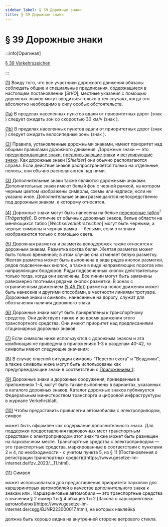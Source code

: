 ```yaml
---
sidebar_label: § 39 Дорожные знаки
title: § 39 Дорожные знаки
---
```


<VerifiedTranslationIcon />

# § 39 Дорожные знаки

:::info[Оригинал]

[§ 39 Verkehrszeichen](https://www.gesetze-im-internet.de/stvo_2013/__39.html)

:::

<span id="1">[(1)](#1)</span> Ввиду того, что все участники дорожного движения обязаны соблюдать общие и специальные
предписания, содержащиеся в настоящем постановлении [*StVO*], местные указания с помощью
дорожных знаков могут вводиться только в тех случаях, когда это абсолютно необходимо в силу особых
обстоятельств.

<span id="1a">[(1a)](#1a)</span> В пределах населенных пунктов вдали от приоритетных дорог (знак <TrafficSign sign="306" />) следует ожидать зон со скоростью 30 км/ч (знак <TrafficSign sign="274.1" />).

<span id="1b">[(1b)](#1b)</span> В пределах населенных пунктов вдали от приоритетных дорог (знак <TrafficSign sign="306" />) следует ожидать велосипедные зоны (знак <TrafficSign sign="244.3" />).

<span id="2">[(2)](#2)</span> Правила, установленные дорожными знаками, имеют приоритет над общими правилами дорожного
движения. Дорожные знаки — это [предупреждающие знаки](/docs/appendix-1), [предписывающие знаки](/docs/appendix-2) 
и [регулирующие знаки](/docs/appendix-3). Как дорожные знаки [*Shielder*] они обычно располагаются справа. Если действие знаков распространяется только на отдельные полосы, они обычно располагаются над ними.

<span id="3">[(3)](#3)</span> Дополнительные знаки также являются дорожными знаками. Дополнительные знаки имеют белый фон с черной рамкой,
на котором черным цветом изображены символы, схемы или надписи, если не указано иное. Дополнительные знаки размещаются непосредственно под дорожным знаком, к которому относятся.

<span id="4">[(4)](#4)</span> Дорожные знаки могут быть нанесены на белые <u>переносные табло</u><sup>?</sup> [*Trägertafel*]. В отличие от обычных дорожных знаков, белые области на меняющихся табло [*Wechselverkehrszeichen*] могут быть черными, а черные
символы и черная рамка — белыми, если эти знаки изображаются только с помощью света.

<span id="5">[(5)](#5)</span> Дорожная разметка и разметка велодорожек также относятся к дорожным знакам. 
Разметка всегда белая. Желтая разметка может быть только временной; в этом случае она отменяет белую разметку.
Желтая разметка может быть выполнена в виде рядов кнопок разметки, рядов подсвеченных кнопок, а также в виде направляющих порогов или направляющих бордюров. Ряды подсвеченных кнопок действительны только тогда, когда они включены. Все линии могут быть заменены равномерно плотными рядами
кнопок разметки. В зонах с ограниченным движением ([§ 45 (1d)](/docs/enforcement-penalties/traffic-signs-facilities#1d)) разметка полос движения
может быть нанесена и другими способами, в частности линиями тротуара. Дорожные знаки и символы, нанесенные на дорогу, служат для
обозначения наличия дорожного знака.

<span id="6">[(6)](#6)</span> Дорожные знаки могут быть прикреплены к транспортному средству. Они действуют также и во
время движения этого транспортного средства. Они имеют приоритет над предписаниями стационарных дорожных знаков.

<span id="7">[(7)](#7)</span> Если символы ниже используются с дорожным знаком и эта комбинация не приведена в
приложениях 1-3 к разделам 40-42, то символы имеют следующие значения:

<div className="signs-grid">
    <Figure imgSrc="/img/39/7_1.jpg" caption="Автомобили и другие многоколейные транспортные средства" />
    <Figure imgSrc="/img/39/7_2.jpg" caption="Моторные транспортные средства с разрешенной максимальной массой более 3,5 тонн, включая прицепа, и тракторы, за исключением легковых автомобилей и автобусов" />
    <Figure imgSrc="/img/39/7_3.jpg" caption="Велосипедный транспорт" />
    <Figure imgSrc="/img/39/7_4.jpg" caption="Велосипед для перевозки грузов или людей — грузовой велосипед [<span class='text--italic'>Lastenfahrrad</span>]" />
    <Figure imgSrc="/img/39/7_5.jpg" caption="Пешеходы" />
    <Figure imgSrc="/img/39/7_6.jpg" caption="Всадники" />
    <Figure imgSrc="/img/39/7_7.jpg" caption="Перегон скота" />
    <Figure imgSrc="/img/39/7_8.jpg" caption="Трамвай" />
    <Figure imgSrc="/img/39/7_9.jpg" caption="Автобус" />
    <Figure imgSrc="/img/39/7_10.jpg" caption="Легковые автомобили" />
    <Figure imgSrc="/img/39/7_11.jpg" caption="Легковые автомобили или мотоциклы с колясками, в которых находятся не менее трех человек — многоместные легковые автомобили" />
    <Figure imgSrc="/img/39/7_12.jpg" caption="Легковые автомобили с прицепом" />
    <Figure imgSrc="/img/39/7_13.jpg" caption="Грузовики с прицепом" />
    <Figure imgSrc="/img/39/7_14.jpg" caption="Автодом" />
    <Figure imgSrc="/img/39/7_15.jpg" caption="Автомобили и поезда, которые не могут или не имеют права двигаться быстрее 25 км/ч" />
    <Figure imgSrc="/img/39/7_16.jpg" caption="Мотоциклы, в том числе с колясками, мопеды и Mofas" />
    <Figure imgSrc="/img/39/7_17.jpg" caption="Mofas" />
    <Figure imgSrc="/img/39/7_18.jpg" caption="Одноместные двухколесные мопеды с электроприводом с максимальной конструктивной скоростью не более 25 км/ч — e-bikes" />
    <Figure imgSrc="/img/39/7_19.jpg" caption="Мини-электротранспорт в значении постановления о мини-электротранспорте (eKFV)" />
    <Figure imgSrc="/img/39/7_20.jpg" caption="Конные повозки" />
</div>

<span id="8">[(8)](#8)</span> В случае опасной ситуации символы "Перегон скота" и "Всадники", а также символы ниже могут быть использованы как предупреждающие знаки в соответствии с [Приложением 1](/docs/appendix-1):

<div className="signs-grid">
    <Figure imgSrc="/img/39/8_1.jpg" caption="Скользкий снег или лед" />
    <Figure imgSrc="/img/39/8_2.jpg" caption="Падение камней" />
    <Figure imgSrc="/img/39/8_3.jpg" caption="Выброс гравия" />
    <Figure imgSrc="/img/39/8_4.jpg" caption="Разводной мост" />
    <Figure imgSrc="/img/39/8_5.jpg" caption="Выезд на набережную" />
    <Figure imgSrc="/img/39/8_6.jpg" caption="Пешеходный переход" />
    <Figure imgSrc="/img/39/8_7.jpg" caption="Миграция земноводных" />
    <Figure imgSrc="/img/39/8_8.jpg" caption="Недостаточная величина просвета" />
    <Figure imgSrc="/img/39/8_9.jpg" caption="Низколетящие самолеты" />
</div>

<span id="9">[(9)](#9)</span> Дорожные знаки и дорожные сооружения, приведенные в приложениях 1-4, могут быть
также выполнены в вариантах, указанных в каталоге дорожных знаков. Каталог дорожных знаков
публикуется Федеральным министерством транспорта и цифровой инфраструктуры в журнале
Verkehrsblatt.

<span id="10">[(10)](#10)</span> Чтобы предоставить привилегии автомобилям с электроприводом, символ
<div className="sign-single">
    <Figure imgSrc="/img/39/10.jpg" />
</div>
может быть оформлен как содержание дополнительного знака. Для поддержки предоставления
парковочных мест транспортным средствам с электроприводом этот знак также может быть
размещен на парковочном месте. Транспортные средства с электроприводом — это транспортные
средства, маркированные в соответствии с пунктами 2 и 4, по необходимости - с учетом пункта 5, 
из § 11 [Постановления о регистрации транспортных средств](https://www.gesetze-im-internet.de/fzv_2023/__11.html).

<span id="11">[(11)](#11)</span> Символ
<div className="sign-single">
    <Figure imgSrc="/img/39/11_1.jpg" caption="Каршэринг" />
</div>
может использоваться для предоставления приоритета парковки для каршэринговых автомобилей в качестве дополнительного знака
к знакам <TrafficSign sign="314" /> или <TrafficSign sign="315" />. Каршэринговые автомобили — это транспортные средства
в значении § 2 номер 1 и § 4 абзацев 1 и 2 [Закона о каршэринговых автомобилях](https://www.gesetze-im-internet.de/csgg/BJNR223000017.html),
на которых наклейка
<div className="sign-single">
    <Figure imgSrc="/img/39/11_2.jpg" />
</div>
должна быть хорошо видна на внутренней стороне ветрового стекла.

[^1]: *Прим. перев.* Mofa — Motor-Fahrrad или Motorisiertes Fahrrad. 